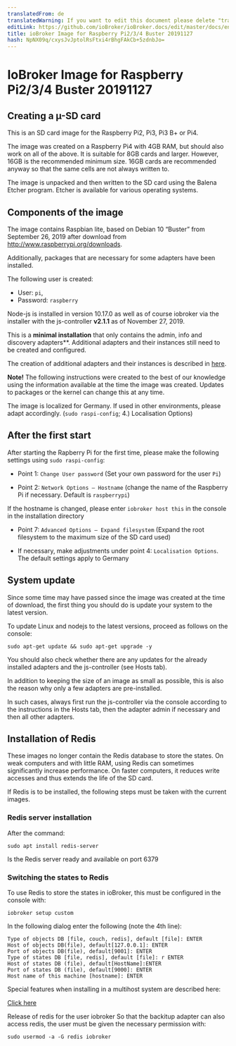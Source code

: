 ```yaml
---
translatedFrom: de
translatedWarning: If you want to edit this document please delete "translatedFrom" field, elsewise this document will be translated automatically again
editLink: https://github.com/ioBroker/ioBroker.docs/edit/master/docs/en/downloads/ioBroker_Image_RPi_2-3-4_20191127_buster.md
title: ioBroker Image for Raspberry Pi2/3/4 Buster 20191127
hash: NpNX09q/cxysJvJptolRsFtxi4rBhgFAkCb+5zdnbJo=
---
```

# IoBroker Image for Raspberry Pi2/3/4 Buster 20191127
## Creating a µ-SD card
This is an SD card image for the Raspberry Pi2, Pi3, Pi3 B+ or Pi4.

The image was created on a Raspberry Pi4 with 4GB RAM, but should also work on all of the above. It is suitable for 8GB cards and larger. However, 16GB is the recommended minimum size.
16GB cards are recommended anyway so that the same cells are not always written to.

The image is unpacked and then written to the SD card using the Balena Etcher program. Etcher is available for various operating systems.

## Components of the image
The image contains Raspbian lite, based on Debian 10 “Buster” from September 26, 2019 after download from http://www.raspberrypi.org/downloads.

Additionally, packages that are necessary for some adapters have been installed.

The following user is created:

* User: `pi`,
* Password: `raspberry`

Node-js is installed in version 10.17.0 as well as of course iobroker via the installer with the js-controller **v2.1.1** as of November 27, 2019.

This is a **minimal installation** that only contains the admin, info and discovery adapters**.
Additional adapters and their instances still need to be created and configured.

The creation of additional adapters and their instances is described in [here](/tutorial/adapter.md).

**Note!** The following instructions were created to the best of our knowledge using the information available at the time the image was created. Updates to packages or the kernel can change this at any time.

The image is localized for Germany. If used in other environments, please adapt accordingly. (`sudo raspi-config`; 4.) Localisation Options)

## After the first start
After starting the Rapberry Pi for the first time, please make the following settings using `sudo raspi-config`:

* Point 1: `Change User password` (Set your own password for the user `Pi`)

* Point 2: `Network Options – Hostname` (change the name of the Raspberry Pi if necessary. Default is `raspberrypi`)

If the hostname is changed, please enter `iobroker host this` in the console in the installation directory

* Point 7: `Advanced Options – Expand filesystem` (Expand the root filesystem to the maximum size of the SD card used)

* If necessary, make adjustments under point 4: `Localisation Options`. The default settings apply to Germany

## System update
Since some time may have passed since the image was created at the time of download, the first thing you should do is update your system to the latest version.

To update Linux and nodejs to the latest versions, proceed as follows on the console:

```sudo apt-get update && sudo apt-get upgrade -y```

You should also check whether there are any updates for the already installed adapters and the js-controller (see Hosts tab).

In addition to keeping the size of an image as small as possible, this is also the reason why only a few adapters are pre-installed.

In such cases, always first run the js-controller via the console according to the instructions in the Hosts tab, then the adapter admin if necessary and then all other adapters.

## Installation of Redis
These images no longer contain the Redis database to store the states. On weak computers and with little RAM, using Redis can sometimes significantly increase performance. On faster computers, it reduces write accesses and thus extends the life of the SD card.

If Redis is to be installed, the following steps must be taken with the current images.

### Redis server installation
After the command:

`sudo apt install redis-server`

Is the Redis server ready and available on port 6379

### Switching the states to Redis
To use Redis to store the states in ioBroker, this must be configured in the console with:

`iobroker setup custom`

In the following dialog enter the following (note the 4th line):

```
Type of objects DB [file, couch, redis], default [file]: ENTER
Host of objects DB(file), default[127.0.0.1]: ENTER
Port of objects DB(file), default[9001]: ENTER
Type of states DB [file, redis], default [file]: r ENTER
Host of states DB (file), default[HostName]:ENTER
Port of states DB (file), default[9000]: ENTER
Host name of this machine [hostname]: ENTER
```

Special features when installing in a multihost system are described here:

[Click here](config/multihost.md)

Release of redis for the user iobroker So that the backitup adapter can also access redis, the user must be given the necessary permission with:

`sudo usermod -a -G redis iobroker`
